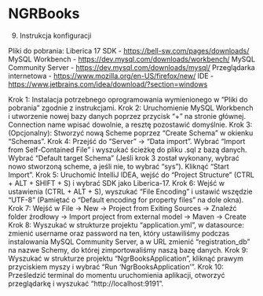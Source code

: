 # NGRBooks
9. Instrukcja konfiguracji

Pliki do pobrania:
Liberica 17 SDK - https://bell-sw.com/pages/downloads/
MySQL Workbench - https://dev.mysql.com/downloads/workbench/
MySQL Community Server - https://dev.mysql.com/downloads/mysql/
Przeglądarka internetowa - https://www.mozilla.org/en-US/firefox/new/
IDE  - https://www.jetbrains.com/idea/download/?section=windows

Krok 1: Instalacja potrzebnego oprogramowania wymienionego w “Pliki do pobrania” zgodnie z instrukcjami.
Krok 2: Uruchomienie MySQL Workbench i utworzenie nowej bazy danych poprzez przycisk “+” na stronie głównej. Connection name wpisać dowolnie, a resztę pozostawić domyślnie.
Krok 3: (Opcjonalny): Stworzyć nową Scheme poprzez “Create Schema” w okienku “Schemas”.
Krok 4: Przejść do “Server” -> “Data import”. Wybrać “Import from Self-Contained File” i wyszukać ścieżkę do pliku .sql z bazą danych. Wybrać “Default target Schema” (Jeśli krok 3 został wykonany, wybrać nowo stworzoną scheme, a jeśli nie, to wybrać “sys”). Kliknąć “Start Import”.
Krok 5: Uruchomić IntelliJ IDEA, wejść do “Project Structure” (CTRL + ALT + SHIFT + S) i wybrać SDK jako Liberica-17.
Krok 6: Wejść w ustawienia (CTRL + ALT + S), wyszukać “File Encoding” i ustawić wszędzie “UTF-8” (Pamiętać o “Default encoding for property files” na dole okna).
Krok 7: Wejść w File -> New -> Project from Exiting Sources -> Znaleźć folder źrodłowy -> Import project from external model -> Maven -> Create
Krok 8: Wyszukać w strukturze projektu “application.yml”, w datasource: zmienić username oraz password na ten, który ustawiliśmy podczas instalowania MySQL Community Server, a w URL zmienić “registration_db” na nazwe Schemy, do której zimportowaliśmy naszą bazę danych.
Krok 9: Wyszukać w strukturze projektu “NgrBooksApplication”, kliknąć prawym przyciskiem myszy i wybrać “Run ‘NgrBooksApplication’”.
Krok 10: Prześledzić terminal do momentu uruchomienia aplikacji, otworzyć przeglądarkę i wyszukać “http://localhost:9191”.
